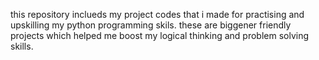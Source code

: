 this repository inclueds my project codes that i made for practising and upskilling my python programming skils.
these are biggener friendly projects which helped me boost my logical thinking and problem solving skills.
